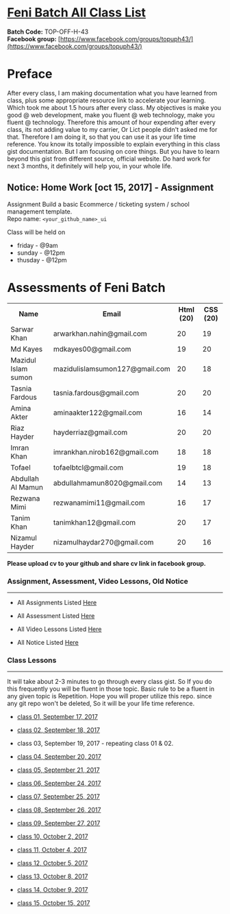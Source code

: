 # [Feni Batch All Class List](https://poloey.github.io/feni)

**Batch Code:** TOP-OFF-H-43    
**Facebook group:** [https://www.facebook.com/groups/topuph43/](https://www.facebook.com/groups/topuph43/)

# Preface
After every class, I am making documentation what you have learned from class, plus some appropriate resource link to accelerate your learning. Which took me about 1.5 hours after every class. My objectives is make you good @ web development, make you fluent @ web technology, make you fluent @ technology. Therefore this amount of hour expending after every class, its not adding value to my carrier, Or Lict people didn't asked me for that. Therefore I am doing it, so that you  can use it as your life time reference. You know its totally impossible to explain everything in this class gist documentation. But I am focusing on core things. But you have to learn beyond this gist from different source, official website. Do hard work for next 3 months, it definitely will help  you, in your whole life.       

## Notice: Home Work [oct 15, 2017] - Assignment
Assignment Build a basic Ecommerce / ticketing system / school management template.        
Repo name: `<your_github_name>_ui`       

Class will be held on 
* friday - @9am
* sunday - @12pm
* thusday - @12pm

# Assessments of Feni Batch
<table>
  <tr>
    <th>Name</th>
    <th>Email</th>
    <th>Html (20)</th>
    <th>CSS (20)</th>
  </tr>
  <tr>
    <td>Sarwar Khan </td> 
    <td>arwarkhan.nahin@gmail.com </td>
    <td> 20 </td>
    <td> 19</td>
  </tr>
  <tr>
    <td>Md Kayes </td> 
    <td>mdkayes00@gmail.com </td>
    <td> 19 </td>
    <td> 20</td>
  </tr>
  <tr>
    <td>Mazidul Islam sumon </td> 
    <td>mazidulislamsumon127@gmail.com </td>
    <td> 20 </td>
    <td> 18</td>
  </tr>
  <tr>
    <td>Tasnia Fardous </td> 
    <td>tasnia.fardous@gmail.com </td>
    <td> 20 </td>
    <td> 20</td>
  </tr>
  <tr>
    <td>Amina Akter </td> 
    <td>aminaakter122@gmail.com </td>
    <td> 16 </td>
    <td> 14</td>
  </tr>
  <tr>
    <td>Riaz Hayder </td> 
    <td>hayderriaz@gmail.com </td>
    <td> 20 </td>
    <td> 20</td>
  </tr>
  <tr>
    <td>Imran Khan </td> 
    <td>imrankhan.nirob162@gmail.com </td>
    <td> 18 </td>
    <td> 18</td>
  </tr>
  <tr>
    <td>Tofael </td> 
    <td>tofaelbtcl@gmail.com </td>
    <td> 19 </td>
    <td> 18</td>
  </tr>
  <tr>
    <td>Abdullah Al Mamun </td> 
    <td>abdullahmamun8020@gmail.com </td>
    <td> 14 </td>
    <td> 13</td>
  </tr>
  <tr>
    <td>Rezwana Mimi </td> 
    <td>rezwanamimi11@gmail.com </td>
    <td> 16 </td>
    <td> 17</td>
  </tr>
  <tr>
    <td>Tanim Khan </td> 
    <td>tanimkhan12@gmail.com </td>
    <td> 20 </td>
    <td> 17</td>
  </tr>
  <tr>
    <td>Nizamul Hayder </td> 
    <td>nizamulhaydar270@gmail.com </td>
    <td> 20 </td>
    <td> 16</td>
  </tr>
</table>


**Please upload cv to your github and share cv link in facebook group.**


### Assignment, Assessment, Video Lessons, Old Notice

--------
* All Assignments Listed [Here](https://github.com/poloey/feni/blob/master/assignments.md)

* All Assessment  Listed [Here](https://github.com/poloey/feni/blob/master/assessments.md)

* All Video Lessons Listed [Here](https://github.com/poloey/feni/blob/master/video_tuts.md)

* All Notice Listed [Here](https://github.com/poloey/feni/blob/master/notice.md)

### Class Lessons

--------

It will take about 2-3 minutes to go through every class gist. So If you do this frequently you will be fluent in those topic. Basic rule to be a fluent in any given topic is Repetition. Hope you will proper utilize this repo. since any git repo won't be deleted, So it will be your life time reference. 

* [class 01, September 17, 2017](https://github.com/poloey/01_feni_sep_17)

* [class 02, September 18, 2017](https://github.com/poloey/02_feni_sep_18)

* class 03, September 19, 2017 - repeating class 01 & 02.

* [class 04, September 20, 2017](https://github.com/poloey/04_feni_sep_20)
                                
* [class 05, September 21, 2017](https://github.com/poloey/05_feni_sep_21)
                                
* [class 06, September 24, 2017](https://github.com/poloey/06_feni_sep_24)
                                
* [class 07, September 25, 2017](https://github.com/poloey/07_feni_sep_25)

* [class 08, September 26, 2017](https://github.com/poloey/08_feni_sep_26)

* [class 09, September 27, 2017](https://github.com/poloey/09_feni_sep_27)

* [class 10, October 2, 2017](https://github.com/poloey/10_feni_oct_2)

* [class 11, October 4, 2017](https://github.com/poloey/11_feni_oct_4)

* [class 12, October 5, 2017](https://github.com/poloey/12_feni_oct_5)

* [class 13, October 8, 2017](https://github.com/poloey/13_feni_oct_8)

* [class 14, October 9, 2017](https://github.com/poloey/14_feni_oct_9)

* [class 15, October 15, 2017](https://github.com/poloey/15_feni_oct_15)

